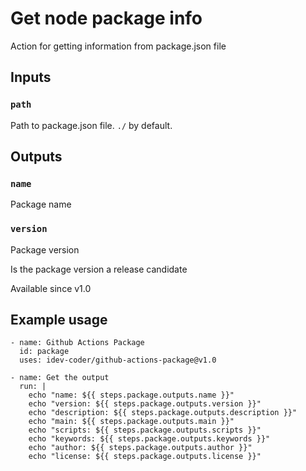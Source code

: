 # Get node package info 

Action for getting information from package.json file

## Inputs

### `path`

Path to package.json file. `./` by default.

## Outputs

### `name`

Package name

### `version`

Package version


Is the package version a release candidate

Available since v1.0

## Example usage

```
- name: Github Actions Package
  id: package
  uses: idev-coder/github-actions-package@v1.0

- name: Get the output
  run: |
    echo "name: ${{ steps.package.outputs.name }}"
    echo "version: ${{ steps.package.outputs.version }}"
    echo "description: ${{ steps.package.outputs.description }}"
    echo "main: ${{ steps.package.outputs.main }}"
    echo "scripts: ${{ steps.package.outputs.scripts }}"
    echo "keywords: ${{ steps.package.outputs.keywords }}"
    echo "author: ${{ steps.package.outputs.author }}"
    echo "license: ${{ steps.package.outputs.license }}"
```